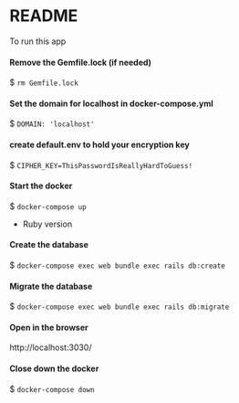 # README

To run this app

#### Remove the Gemfile.lock (if needed)
$ `rm Gemfile.lock`
#### Set the domain for localhost in docker-compose.yml
$ `DOMAIN: 'localhost'`
#### create default.env to hold your encryption key
$ `CIPHER_KEY=ThisPasswordIsReallyHardToGuess!`
#### Start the docker 
$ `docker-compose up`
* Ruby version
#### Create the database
$ `docker-compose exec web bundle exec rails db:create`
#### Migrate the database
$ `docker-compose exec web bundle exec rails db:migrate`

#### Open in the browser
http://localhost:3030/

#### Close down the docker
$ `docker-compose down`
